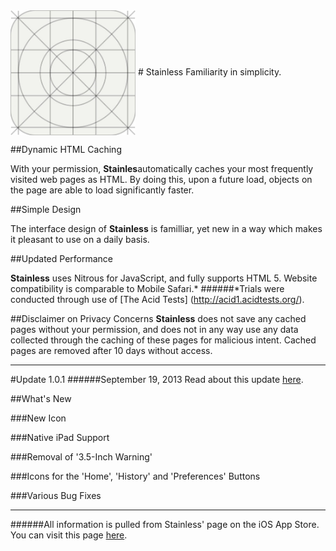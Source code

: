 <img src="Placeholder Icon.png" width="200" height="200" align="center" /> 
# Stainless
Familiarity in simplicity.

##Dynamic HTML Caching

With your permission, **Stainles**automatically caches your most frequently visited web pages as HTML. By doing this, upon a future load, objects on the page are able to load significantly faster.

##Simple Design

The interface design of **Stainless** is familliar, yet new in a way which makes it pleasant to use on a daily basis. 

##Updated Performance

**Stainless** uses Nitrous for JavaScript, and fully supports HTML 5. Website compatibility is comparable to Mobile Safari.*
######*Trials were conducted through use of [The Acid Tests] (http://acid1.acidtests.org/).

##Disclaimer on Privacy Concerns
**Stainless** does not save any cached pages without your permission, and does not in any way use any data collected through the caching of these pages for malicious intent. Cached pages are removed after 10 days without access.

---------------------------------------------------------------------------------------------------------------------

#Update 1.0.1
######September 19, 2013
Read about this update [here](https://itunes.apple.com/us/app/stainless-browser/id674154689?mt=8).

##What's New

###New Icon

###Native iPad Support

###Removal of '3.5-Inch Warning'

###Icons for the 'Home', 'History' and 'Preferences' Buttons

###Various Bug Fixes

---------------------------------------------------------------------------------------------------------------------

######All information is pulled from Stainless' page on the iOS App Store. You can visit this page [here](https://itunes.apple.com/us/app/stainless-browser/id674154689?mt=8).

